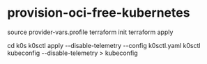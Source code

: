 # provision-oci-free-kubernetes

source provider-vars.profile
terraform init
terraform apply

cd k0s
k0sctl apply --disable-telemetry --config k0sctl.yaml
k0sctl kubeconfig --disable-telemetry > kubeconfig